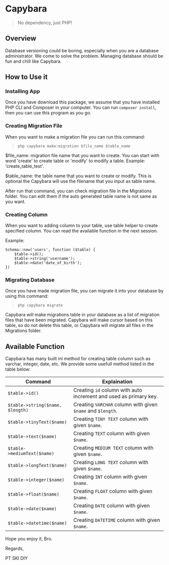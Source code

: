 # Capybara

> No dependency, just PHP!

## Overview
Database versioning could be boring, especially when you are a database administrator. We come to solve the problem. Managing database should be fun and chill like Capybara.

## How to Use it

### Installing App

Once you have download this package, we assume that you have installed PHP CLI and Composer in your computer. You can run `composer install`, then you can use this program as you go.

### Creating Migration File

When you want to make a migration file you can run this command: 

> `php capybara make:migration $file_name $table_name`

$file_name: migration file name that you want to create. You can start with word 'create' to create table or 'modify' to modify a table. Example: 'create_table_test'.

$table_name: the table name that you want to create or modify. This is optional the Capybara will use the filename that you input as table name.

After run that command, you can check migration file in the Migrations folder. You can edit them if the auto generated table name is not same as you want.

### Creating Column

When you want to adding column to your table, use table helper to create specified column. You can read the available function in the next session.

Example:

```
Schema::new('users', function ($table) {
    $table->id();
    $table->string('username');
    $table->date('date_of_birth');
})
```

### Migrating Database

Once you have made migration file, you can migrate it into your database by using this command:

> `php capybara migrate`

Capybara will make migrations table in your database as a list of migration files that have been migrated. Capybara will make cursor based on this table, so do not delete this table, or Capybara will migrate all files in the Migrations folder.

## Available Function

Capybara has many built ini method for creating table column such as varchar, integer, date, etc. We provide some usefull method listed in the table below:

|Command|Explaination|
|-------|------------|
|`$table->id()`| Creating `id` column with auto increment and used as primary key. |
|`$table->string($name, $length)`| Creating `VARCHAR` column with given `$name` and `$length`. |
|`$table->tinyText($name)`| Creating `TINY TEXT` column with given `$name`. |
|`$table->text($name)`| Creating `TEXT` column with given `$name`. |
|`$table->mediumText($name)`| Creating `MEDIUM TEXT` column with given `$name`. |
|`$table->longText($name)`| Creating `LONG TEXT` column with given `$name`. |
|`$table->integer($name)`| Creating `INT` column with given `$name`. |
|`$table->float($name)`| Creating `FLOAT` column with given `$name`. |
|`$table->date($name)`| Creating `DATE` column with given `$name`. |
|`$table->datetime($name)`| Creating `DATETIME` column with given `$name`. |

Hope you enjoy it, Bro.

Regards,

PT SKI DIY
